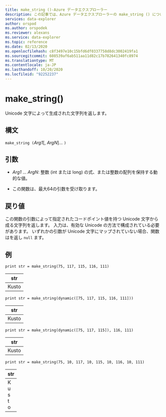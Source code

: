 ```yaml
---
title: make_string ()-Azure データエクスプローラー
description: この記事では、Azure データエクスプローラーの make_string () について説明します。
services: data-explorer
author: orspod
ms.author: orspodek
ms.reviewer: alexans
ms.service: data-explorer
ms.topic: reference
ms.date: 02/13/2020
ms.openlocfilehash: c8f3497e10c15bfd6df0337758d8dc3002419fa1
ms.sourcegitcommit: 608539af6ab511aa11d82c17b782641340fc8974
ms.translationtype: MT
ms.contentlocale: ja-JP
ms.lasthandoff: 10/20/2020
ms.locfileid: "92252237"
---
```

# <a name="make_string"></a>make_string()

Unicode 文字によって生成された文字列を返します。
    
## <a name="syntax"></a>構文

`make_string (`*Arg1*[, *ArgN*]... `)`

## <a name="arguments"></a>引数

* *Arg1* ... *ArgN*: 整数 (int または long) の式、または整数の配列を保持する動的な値。

* この関数は、最大64の引数を受け取ります。

## <a name="returns"></a>戻り値

この関数の引数によって指定されたコードポイント値を持つ Unicode 文字から成る文字列を返します。 入力は、有効な Unicode の方法で構成されている必要があります。
いずれかの引数が Unicode 文字にマップされていない場合、関数はを返し `null` ます。

## <a name="examples"></a>例

```kusto
print str = make_string(75, 117, 115, 116, 111)
```

|str|
|---|
|Kusto|

```kusto
print str = make_string(dynamic([75, 117, 115, 116, 111]))
```

|str|
|---|
|Kusto|

```kusto
print str = make_string(dynamic([75, 117, 115]), 116, 111)
```

|str|
|---|
|Kusto|

```kusto
print str = make_string(75, 10, 117, 10, 115, 10, 116, 10, 111)
```

|str|
|---|
|K<br>u<br>s<br>t<br>o|
